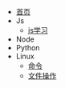 * [首页](/)
* Js
    * [js学习](js/js)
* Node
* Python
* Linux
    * [命令](Linux/linux)
    * [文件操作](Linux/file)